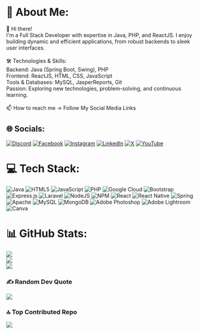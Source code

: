 # 💫 About Me:
👋 Hi there!<br>I'm a Full Stack Developer with expertise in Java, PHP, and ReactJS. I enjoy building dynamic and efficient applications, from robust backends to sleek user interfaces.<br><br>🛠️ Technologies & Skills:<br>Backend: Java (Spring Boot, Swing), PHP<br>Frontend: ReactJS, HTML, CSS, JavaScript<br>Tools & Databases: MySQL, JasperReports, Git<br>Passion: Exploring new technologies, problem-solving, and continuous learning.<br><br>📫 How to reach me -> Follow My Social Media Links


## 🌐 Socials:
[![Discord](https://img.shields.io/badge/Discord-%237289DA.svg?logo=discord&logoColor=white)](https://discord.gg/ZsZsngj7ZC) [![Facebook](https://img.shields.io/badge/Facebook-%231877F2.svg?logo=Facebook&logoColor=white)](https://facebook.com/dinuka.dilshan.415) [![Instagram](https://img.shields.io/badge/Instagram-%23E4405F.svg?logo=Instagram&logoColor=white)](https://instagram.com/dinuka_dilshan_) [![LinkedIn](https://img.shields.io/badge/LinkedIn-%230077B5.svg?logo=linkedin&logoColor=white)](https://linkedin.com/in/dinuka-dilshan-932351243) [![X](https://img.shields.io/badge/X-black.svg?logo=X&logoColor=white)](https://x.com/@DinukaD415) [![YouTube](https://img.shields.io/badge/YouTube-%23FF0000.svg?logo=YouTube&logoColor=white)](https://youtube.com/@@dinukadilshan415) 

# 💻 Tech Stack:
![Java](https://img.shields.io/badge/java-%23ED8B00.svg?style=for-the-badge&logo=openjdk&logoColor=white) ![HTML5](https://img.shields.io/badge/html5-%23E34F26.svg?style=for-the-badge&logo=html5&logoColor=white) ![JavaScript](https://img.shields.io/badge/javascript-%23323330.svg?style=for-the-badge&logo=javascript&logoColor=%23F7DF1E) ![PHP](https://img.shields.io/badge/php-%23777BB4.svg?style=for-the-badge&logo=php&logoColor=white) ![Google Cloud](https://img.shields.io/badge/GoogleCloud-%234285F4.svg?style=for-the-badge&logo=google-cloud&logoColor=white) ![Bootstrap](https://img.shields.io/badge/bootstrap-%238511FA.svg?style=for-the-badge&logo=bootstrap&logoColor=white) ![Express.js](https://img.shields.io/badge/express.js-%23404d59.svg?style=for-the-badge&logo=express&logoColor=%2361DAFB) ![Laravel](https://img.shields.io/badge/laravel-%23FF2D20.svg?style=for-the-badge&logo=laravel&logoColor=white) ![NodeJS](https://img.shields.io/badge/node.js-6DA55F?style=for-the-badge&logo=node.js&logoColor=white) ![NPM](https://img.shields.io/badge/NPM-%23CB3837.svg?style=for-the-badge&logo=npm&logoColor=white) ![React](https://img.shields.io/badge/react-%2320232a.svg?style=for-the-badge&logo=react&logoColor=%2361DAFB) ![React Native](https://img.shields.io/badge/react_native-%2320232a.svg?style=for-the-badge&logo=react&logoColor=%2361DAFB) ![Spring](https://img.shields.io/badge/spring-%236DB33F.svg?style=for-the-badge&logo=spring&logoColor=white) ![Apache](https://img.shields.io/badge/apache-%23D42029.svg?style=for-the-badge&logo=apache&logoColor=white) ![MySQL](https://img.shields.io/badge/mysql-4479A1.svg?style=for-the-badge&logo=mysql&logoColor=white) ![MongoDB](https://img.shields.io/badge/MongoDB-%234ea94b.svg?style=for-the-badge&logo=mongodb&logoColor=white) ![Adobe Photoshop](https://img.shields.io/badge/adobe%20photoshop-%2331A8FF.svg?style=for-the-badge&logo=adobe%20photoshop&logoColor=white) ![Adobe Lightroom](https://img.shields.io/badge/Adobe%20Lightroom-31A8FF.svg?style=for-the-badge&logo=Adobe%20Lightroom&logoColor=white) ![Canva](https://img.shields.io/badge/Canva-%2300C4CC.svg?style=for-the-badge&logo=Canva&logoColor=white)
# 📊 GitHub Stats:
![](https://github-readme-stats.vercel.app/api?username=DinukaDilshan415&theme=outrun&hide_border=false&include_all_commits=false&count_private=false)<br/>
![](https://github-readme-streak-stats.herokuapp.com/?user=DinukaDilshan415&theme=outrun&hide_border=false)<br/>
![](https://github-readme-stats.vercel.app/api/top-langs/?username=DinukaDilshan415&theme=outrun&hide_border=false&include_all_commits=false&count_private=false&layout=compact)

### ✍️ Random Dev Quote
![](https://quotes-github-readme.vercel.app/api?type=horizontal&theme=radical)

### 🔝 Top Contributed Repo
![](https://github-contributor-stats.vercel.app/api?username=DinukaDilshan415&limit=5&theme=tokyonight&combine_all_yearly_contributions=true)

<!-- Proudly created with GPRM ( https://gprm.itsvg.in ) -->
